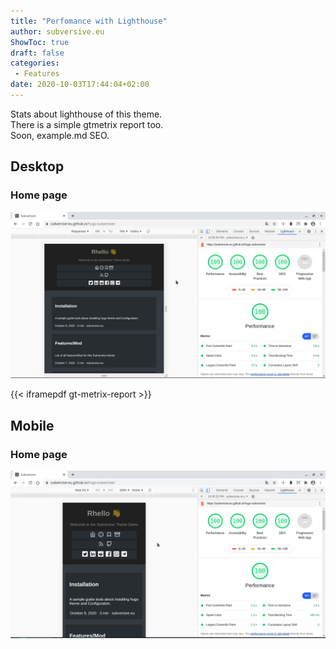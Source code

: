 ```yaml
---
title: "Perfomance with Lighthouse"
author: subversive.eu
ShowToc: true
draft: false
categories:
 - Features
date: 2020-10-03T17:44:04+02:00
---
```


Stats about lighthouse of this theme.  
There is a simple gtmetrix report  too.  
Soon, example.md SEO.
<!--more-->

## Desktop

### Home page

![](/media/home-page-desktop.png "home page lighthouse")

{{< iframepdf gt-metrix-report >}}

## Mobile

### Home page

![](/media/home-page-mobile.png "home page lighthouse")
